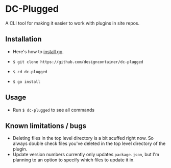# DC-Plugged

A CLI tool for making it easier to work with plugins in site repos.

## Installation

- Here's how to [install go](https://go.dev/doc/install).

- `$ git clone https://github.com/designcontainer/dc-plugged`
- `$ cd dc-plugged`
- `$ go install`

## Usage

- Run `$ dc-plugged` to see all commands

## Known limitations / bugs

- Deleting files in the top level directory is a bit scuffed right now. So always double check files you've deleted in the top level directory of the plugin.
- Update version numbers currently only updates `package.json`, but I'm planning to an option to specify which files to update it in.
